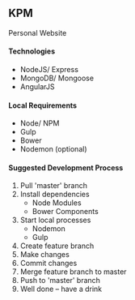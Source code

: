 ## KPM ##

Personal Website

#### Technologies ####

- NodeJS/ Express
- MongoDB/ Mongoose
- AngularJS


#### Local Requirements ####

- Node/ NPM
- Gulp
- Bower
- Nodemon (optional)


#### Suggested Development Process ####

1. Pull 'master' branch
2. Install dependencies
	- Node Modules
	- Bower Components
3. Start local processes
	- Nodemon
	- Gulp
4. Create feature branch
4. Make changes 
5. Commit changes
5. Merge feature branch to master
6. Push to 'master' branch
7. Well done – have a drink